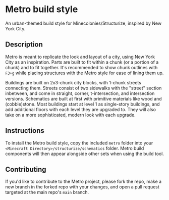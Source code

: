 # Metro build style
An urban-themed build style for Minecolonies/Structurize, inspired by New York City.

## Description
Metro is meant to replicate the look and layout of a city, using New York City as an inspiration. Parts are built to fit within a chunk (or a portion of a chunk) and to fit together. It's recommended to show chunk outlines with `F3+g` while placing structures with the Metro style for ease of lining them up.

Buildings are built on 2x3-chunk city blocks, with 1-chunk streets connecting them. Streets consist of two sidewalks with the "street" section inbetween, and come in straight, corner, t-intersection, and intersection versions. Schematics are built at first with primitive materials like wood and (cobble)stone. Most buildings start at level 1 as single-story buildings, and add additional floors with each level they are upgraded to. They will also take on a more sophisticated, modern look with each upgrade.

## Instructions
To install the Metro build style, copy the included `metro` folder into your `<Minecraft Directory>/structurize/schematics` folder. Metro build components will then appear alongside other sets when using the build tool.

## Contributing
If you'd like to contribute to the Metro project, please fork the repo, make a new branch in the forked repo with your changes, and open a pull request targeted at the main repo's `main` branch.
